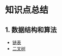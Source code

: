 # 知识点总结

## 1. 数据结构和算法

- [链表](https://github.com/elihe2011/summary/blob/master/data-structure/LinkedList.md)
- [二叉树](https://github.com/elihe2011/summary/blob/master/data-structure/Tree.md)


